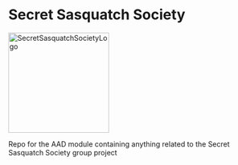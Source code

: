 # Secret Sasquatch Society
<img src="https://ih0.redbubble.net/image.712781402.4707/flat,750x,075,f-pad,750x1000,f8f8f8.jpg" alt="SecretSasquatchSocietyLogo" width="200px" height="200px">

Repo for the AAD module containing anything related to the Secret Sasquatch Society group project
